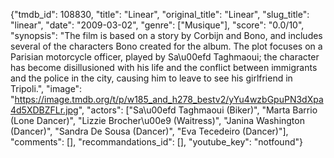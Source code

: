 {"tmdb_id": 108830, "title": "Linear", "original_title": "Linear", "slug_title": "linear", "date": "2009-03-02", "genre": ["Musique"], "score": "0.0/10", "synopsis": "The film is based on a story by Corbijn and Bono, and includes several of the characters Bono created for the album. The plot focuses on a Parisian motorcycle officer, played by Sa\u00efd Taghmaoui; the character has become disillusioned with his life and the conflict between immigrants and the police in the city, causing him to leave to see his girlfriend in Tripoli.", "image": "https://image.tmdb.org/t/p/w185_and_h278_bestv2/yYu4wzbGpuPN3dXpa4d5XDBZFLr.jpg", "actors": ["Sa\u00efd Taghmaoui (Biker)", "Marta Barrio (Lone Dancer)", "Lizzie Brocher\u00e9 (Waitress)", "Janina Washington (Dancer)", "Sandra De Sousa (Dancer)", "Eva Tecedeiro (Dancer)"], "comments": [], "recommandations_id": [], "youtube_key": "notfound"}